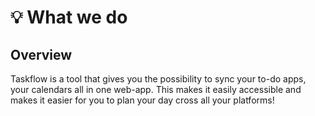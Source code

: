 # 💡 What we do

## Overview

Taskflow is a tool that gives you the possibility to sync your to-do apps, your calendars all in one web-app. This makes it easily accessible and makes it easier for you to plan your day cross all your platforms!
